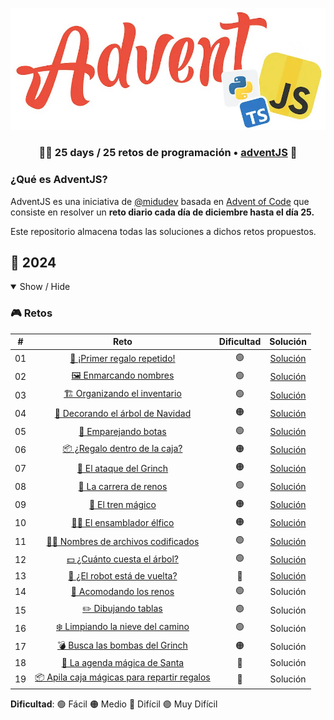 ![Logo](/scr/logo.webp "Logo AdventJS")
<h3 align="center">🧑‍🚀 25 days /
25 retos de programación • <a href="https://adventjs.dev">adventJS</a> 🚀</h3>

### ¿Qué es AdventJS?

AdventJS es una iniciativa de [@midudev](https://midu.dev) basada en [Advent of Code](https://adventofcode.com/) que consiste en resolver un **reto diario cada día de diciembre hasta el día 25.**

Este repositorio almacena todas las soluciones a dichos retos propuestos.


## 🎁 2024
<details open>

<summary>Show / Hide</summary>

### 🎮️ Retos
|  #  |                           Reto                           | Dificultad |               Solución                |
| :-: | :-----------------------------------------------------------: | :------------: | :-----------------------------------: |
| 01  |   [🎁 ¡Primer regalo repetido!](2024/challenge01)    |       🟢       | [Solución](2024/challenge01/solution.js) |
| 02  |  [🖼 Enmarcando nombres](2024/challenge02)  |       🟢       | [Solución](2024/challenge02/solution.js) |
| 03  | [🏗 Organizando el inventario](2024/challenge03) |       🟢       | [Solución](2024/challenge03/solution.js) |
| 04  |     [🎄 Decorando el árbol de Navidad](2024/challenge04)      |       🟠       | [Solución](2024/challenge04/solution.js) |
| 05  |         [👞 Emparejando botas](2024/challenge05)         |       🟢       | [Solución](2024/challenge05/solution.js) |
| 06  |        [📦 ¿Regalo dentro de la caja?](2024/challenge06)         |       🟠       | [Solución](2024/challenge06/solution.js) |
| 07  |        [👹 El ataque del Grinch](2024/challenge07)         |       🟠       | [Solución](2024/challenge07/solution.js) |
| 08  |        [🦌 La carrera de renos](2024/challenge08)         |       🟢       | [Solución](2024/challenge08/solution.js) |
| 09  |        [🚂 El tren mágico](2024/challenge09)         |       🟠       | [Solución](2024/challenge09/solution.js) |
| 10  |        [👩‍💻 El ensamblador élfico](2024/challenge10)         |       🟠       | [Solución](2024/challenge10/solution.js) |
| 11  |        [🏴‍☠️ Nombres de archivos codificados](2024/challenge11)         |       🟢       | [Solución](2024/challenge11/solution.js) |
| 12  |        [💵 ¿Cuánto cuesta el árbol?](2024/challenge12)         |       🟢       | [Solución](2024/challenge12/solution.js) |
| 13  |        [🤖 ¿El robot está de vuelta?](2024/challenge13)         |       🔴       | [Solución](2024/challenge13/solution.js) |
| 14  |        [🦌 Acomodando los renos](2024/challenge14)         |       🟢       | Solución |
| 15  |        [✏️ Dibujando tablas](2024/challenge15)         |       🟢       | Solución |
| 16  |        [❄️ Limpiando la nieve del camino](2024/challenge16)         |       🟢       | Solución |
| 17  |        [💣 Busca las bombas del Grinch](2024/challenge17)         |       🟠       | Solución |
| 18  |        [📇 La agenda mágica de Santa](2024/challenge18)         |       🔴       | Solución |
| 19  |        [📦 Apila caja mágicas para repartir regalos](2024/challenge19)         |       🔴       | Solución |

**Dificultad**: 🟢 Fácil 🟠 Medio 🔴 Difícil 🟣 Muy Difícil

</details>